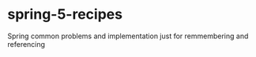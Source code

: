# spring-5-recipes
Spring common problems and implementation just for remmembering and referencing

